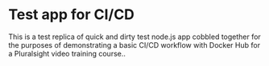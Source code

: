 # Test app for CI/CD

This is a test replica of quick and dirty test node.js app cobbled together for the purposes of demonstrating a basic CI/CD workflow with Docker Hub for a Pluralsight video training course..


